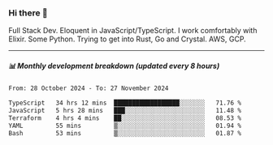 ### Hi there 👋

Full Stack Dev. Eloquent in JavaScript/TypeScript. I work comfortably with Elixir. Some Python. Trying to get into Rust, Go and Crystal. AWS, GCP.

***

##### 📊 Monthly development breakdown (updated every 8 hours)

<!--START_SECTION:waka-->

```txt
From: 28 October 2024 - To: 27 November 2024

TypeScript   34 hrs 12 mins  ██████████████████░░░░░░░   71.76 %
JavaScript   5 hrs 28 mins   ███░░░░░░░░░░░░░░░░░░░░░░   11.48 %
Terraform    4 hrs 4 mins    ██░░░░░░░░░░░░░░░░░░░░░░░   08.53 %
YAML         55 mins         ▒░░░░░░░░░░░░░░░░░░░░░░░░   01.94 %
Bash         53 mins         ▒░░░░░░░░░░░░░░░░░░░░░░░░   01.87 %
```

<!--END_SECTION:waka-->
